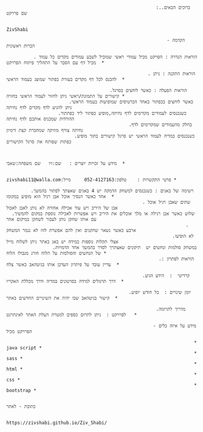                                                            :ברוכים הבאים.. שם פרויקט
                                                    
                                                                   ZivShabi  
                                                      
                                                               הקדמה - הכרות ראשונית

              . הוראות הגדרה : הפויקט מכיל עמודי ראשי שמוביל לשבע עמודים מקדים כל עמוד מכיל דף עם הסבר על התהליך פיתוח הפרויקט  *
                                      
                                                        . הוראות התקנה : ניתן להכנס לכל דף מקדים בעזרת כפתור שמוצג בעמוד הראשי  *

                                          .הוראות הפעלה : כאשר לוחצים בסרגל קישורים על התמונת/ראשי ניתן לחזור לעמוד הראשי בחזרה *
                           .כאשר לוחצים בכפתור באחד הכרטיסים שמופיעות בעמוד הראשי ניתן להגיע לדף מקדים לדף נחיתה 
                       .כשנכנסים לעמודים מקדימים לדף נחיתה,מופיע כפתור ליד כפתתור ההורדות שמכניס אותכם לדף נחיתה 
                                                 .בחלק מהעמודים שמקדימים לדף נחיתה צורף מוזיקה שמחברת קצת דימיון 
                             .כשנכנסים במדיה לעמוד הראשי יש סרגל קישורים בתוך מופיע כפתות שפותח את סרגל הקישורים


                                                                              מידע על זכויות יוצרים :   שם:זיו   שם משפחה:שאבי  *

                                                              zivshabi11@walla.com:פרטי התקשרות :    טלפון:052-4127163     מייל *

             .רשימה של באגים : כשנכנסים למשחק הדמקה יש 4 באגים שאצתך לפתור בהמשך אחד כאשר הנסיך אוכל אבן רגיל הוא מופיע במקומו  *
                                                      . שתים שאבן רגיל אוכל אבן של היריב ויש עוד אכילה אחורה לא נותן לאבן לאכול 
      .שלוש כאשר אבן רגילה או מלך אוכלים את היריב ויש אפשרות לאכילה נוספת במקום להמשיך עם אותו שחקן נותן לעבור לשחקן במיקום אחר  
                                                                      . ארבע כאשר נשאר שחקנים ואין להם אפשרת לזוז לא נגמר המשחק 
                                                                 .לא הופיעו אצלי תקלות נוספות במידה יש באג באתר ניתן לשלוח מייל
                     .במשחק סולמות ונחשים יש  תיקונים שאצתרך לסדר בהמשך אחד הדמויות של הנחשים והסולמות על הלוח חורג מגבולו הלוח *
                                                            .הוראות לפתרון :  עדיין עובד על פיתרון העדכן אותו בגיטהאב כאשר צלח  *

                                                      .קרדיטי  :  הידע הגיע דרך תרגולים למידה בסרטונים במדיה ודרך מכללת האקריו  *

                                                 .יומן שינויים :  כל חודש יופיע קישור בגיטהאב שבו יהיה את השינויים החדשים באתר  *

                                                           .מדריך לתרומה לפרויקט :  ניתן לתרום כספים למטרת העלת האתר לאינתרנט   *               

                                                          - מידע על איזה כלים הפרויקט מכיל 

                                                                         * java script *
                                                                         * sass *  
                                                                         * html *  
                                                                         * css *  
                                                                         * bootstrap *        
                                                           
                                                                        כתובת - לאתר

                                                          https://zivshabi.github.io/Ziv_Shabi/
                                                        